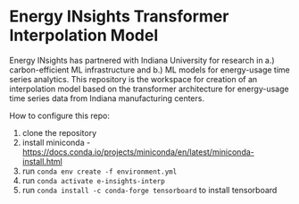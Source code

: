 # Energy INsights Transformer Interpolation Model
Energy INsights has partnered with Indiana University for research in a.) carbon-efficient ML infrastructure and b.) ML models for energy-usage time series analytics. This repository is the workspace for creation of an interpolation model based on the transformer architecture for energy-usage time series data from Indiana manufacturing centers.

How to configure this repo:
1. clone the repository
2. install miniconda - https://docs.conda.io/projects/miniconda/en/latest/miniconda-install.html
3. run `conda env create -f environment.yml`
4. run `conda activate e-insights-interp`
5. run `conda install -c conda-forge tensorboard` to install tensorboard
